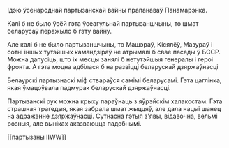 Ідэю ўсенароднай партызанскай вайны прапанаваў Панамарэнка.  
  
Калі б не было ўсёй гэта ўсеагульнай партызаншчыны, то шмат беларусаў перажыло б гэту вайну.  
  
Але калі б не было партызаншчыны, то Машэраў, Кісялёў, Мазураў і сотні іншых тутэйшых камандзіраў не атрымалі б свае пасады ў БССР. Можна дапусіць, што іх месцы занялі б нетутэйшыя генералы і героі фронта. А гэта моцна адбілася б на развіцці беларускай дзяржаўнасці  
  
Белаурскі партызнаскі міф ствараўся самімі беларусамі. Гэта цаглінка, якая ўмацоўвала падмурак беларускай дзяржаўнасці.  
  
Партызанскі рух можна крыху параўнаць з яўрэйскім халакостам. Гэта страшная трагедыя, якая забрала шмат жыццяў, але дала нацыі шанец на адражэнне дзяржаўнасці. Сутнасна гэтыя з'явы, відавочна, вельмі розныя, але выніках аказваюцца падобнымі.

[[партызаны IIWW]]

